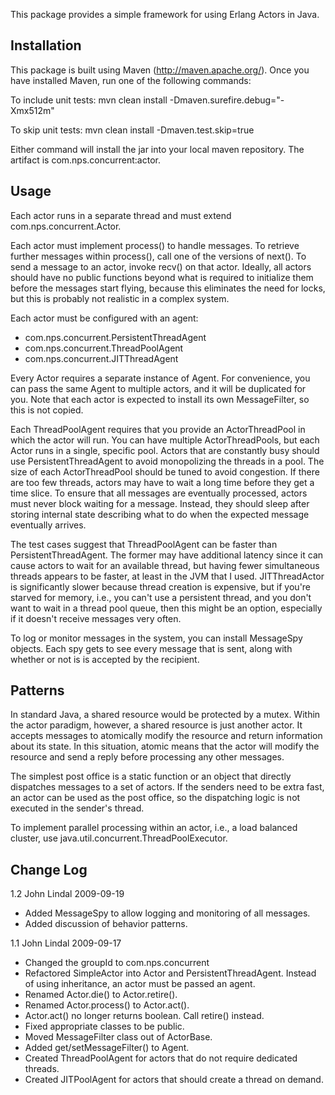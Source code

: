 This package provides a simple framework for using Erlang Actors in Java.

Installation
------------

This package is built using Maven (http://maven.apache.org/).  Once you
have installed Maven, run one of the following commands:

  To include unit tests:
    mvn clean install -Dmaven.surefire.debug="-Xmx512m"

  To skip unit tests:
    mvn clean install -Dmaven.test.skip=true

Either command will install the jar into your local maven repository.  The
artifact is com.nps.concurrent:actor.

Usage
-----

Each actor runs in a separate thread and must extend com.nps.concurrent.Actor.

Each actor must implement process() to handle messages.  To retrieve
further messages within process(), call one of the versions of next().  To
send a message to an actor, invoke recv() on that actor.  Ideally, all
actors should have no public functions beyond what is required to
initialize them before the messages start flying, because this eliminates
the need for locks, but this is probably not realistic in a complex system.

Each actor must be configured with an agent:

   * com.nps.concurrent.PersistentThreadAgent
   * com.nps.concurrent.ThreadPoolAgent
   * com.nps.concurrent.JITThreadAgent

Every Actor requires a separate instance of Agent.  For convenience, you
can pass the same Agent to multiple actors, and it will be duplicated for
you.  Note that each actor is expected to install its own MessageFilter, so
this is not copied.

Each ThreadPoolAgent requires that you provide an ActorThreadPool in which
the actor will run.  You can have multiple ActorThreadPools, but each Actor
runs in a single, specific pool.  Actors that are constantly busy should
use PersistentThreadAgent to avoid monopolizing the threads in a pool.  The
size of each ActorThreadPool should be tuned to avoid congestion.  If there
are too few threads, actors may have to wait a long time before they get a
time slice.  To ensure that all messages are eventually processed, actors
must never block waiting for a message.  Instead, they should sleep after
storing internal state describing what to do when the expected message
eventually arrives.

The test cases suggest that ThreadPoolAgent can be faster than
PersistentThreadAgent.  The former may have additional latency since it can
cause actors to wait for an available thread, but having fewer simultaneous
threads appears to be faster, at least in the JVM that I used.
JITThreadActor is significantly slower because thread creation is
expensive, but if you're starved for memory, i.e., you can't use a
persistent thread, and you don't want to wait in a thread pool queue, then
this might be an option, especially if it doesn't receive messages very
often.

To log or monitor messages in the system, you can install MessageSpy
objects.  Each spy gets to see every message that is sent, along with
whether or not is is accepted by the recipient.

Patterns
--------

In standard Java, a shared resource would be protected by a mutex.  Within
the actor paradigm, however, a shared resource is just another actor.  It
accepts messages to atomically modify the resource and return information
about its state.  In this situation, atomic means that the actor will
modify the resource and send a reply before processing any other messages.

The simplest post office is a static function or an object that directly
dispatches messages to a set of actors.  If the senders need to be extra
fast, an actor can be used as the post office, so the dispatching logic is
not executed in the sender's thread.

To implement parallel processing within an actor, i.e., a load balanced
cluster, use java.util.concurrent.ThreadPoolExecutor.

Change Log
----------

1.2  John Lindal 2009-09-19

   * Added MessageSpy to allow logging and monitoring of all messages.
   * Added discussion of behavior patterns.

1.1  John Lindal  2009-09-17

   * Changed the groupId to com.nps.concurrent
   * Refactored SimpleActor into Actor and PersistentThreadAgent.
     Instead of using inheritance, an actor must be passed an agent.
   * Renamed Actor.die() to Actor.retire().
   * Renamed Actor.process() to Actor.act().
   * Actor.act() no longer returns boolean.  Call retire() instead.
   * Fixed appropriate classes to be public.
   * Moved MessageFilter class out of ActorBase.
   * Added get/setMessageFilter() to Agent.
   * Created ThreadPoolAgent for actors that do not require dedicated threads.
   * Created JITPoolAgent for actors that should create a thread on demand.
